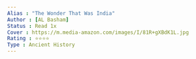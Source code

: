 ```yaml
---
Alias : "The Wonder That Was India"
Author : [AL Basham]
Status : Read 1x
Cover : https://m.media-amazon.com/images/I/81R+gXBdK1L.jpg
Rating : ⭐⭐⭐⭐
Type : Ancient History
---
```



